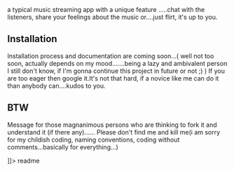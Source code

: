 <snippet>
  <content><![CDATA[
# ${1:MUChat}
 
a typical music streaming app with a unique feature .....chat with the listeners, share your feelings about
the music or....just flirt, it's up to you. 
 
## Installation
Installation process and documentation are coming soon...( well not too soon, actually  depends on my mood.......being a lazy and ambivalent person I still don't know, if I'm gonna continue this project in future or not  ;) )
If you are too eager then google it.It's not that hard, if a novice like me can do it than anybody can....kudos to you.

## BTW
Message for those magnanimous persons who are thinking to fork it and understand it (if there any)......
Please don't find me and kill me(i am sorry for my childish coding, naming conventions, coding without comments...basically for everything...) 

]]></content>
  <tabTrigger>readme</tabTrigger>
</snippet>
 